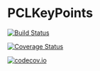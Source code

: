 # PCLKeyPoints

[![Build Status](https://travis-ci.org/r9y9/PCLKeyPoints.jl.svg?branch=master)](https://travis-ci.org/r9y9/PCLKeyPoints.jl)

[![Coverage Status](https://coveralls.io/repos/r9y9/PCLKeyPoints.jl/badge.svg?branch=master&service=github)](https://coveralls.io/github/r9y9/PCLKeyPoints.jl?branch=master)

[![codecov.io](http://codecov.io/github/r9y9/PCLKeyPoints.jl/coverage.svg?branch=master)](http://codecov.io/github/r9y9/PCLKeyPoints.jl?branch=master)
